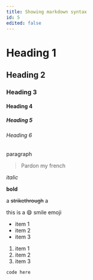 ```yaml
---
title: Showing markdown syntax
id: 5
edited: false
---
```

# Heading 1
## Heading 2
### Heading 3
#### Heading 4
##### Heading 5
###### Heading 6

paragraph

> Pardon my french

*italic*

**bold**

a ~~strikethrough~~ a

this is a :smile: smile emoji

* item 1
* item 2
* item 3

1. item 1
2. item 2
3. item 3

``` code here ```